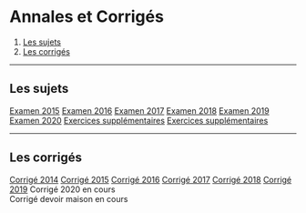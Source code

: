 # Annales et Corrigés 

1. [Les sujets](#/11/1)
2. [Les corrigés](#/11/2)

----

## Les sujets    

[Examen 2015](files/Annales-CIN-2015.pdf)
[Examen 2016](files/CIN_annales_2016.pdf)
[Examen 2017](files/CIN_annales_2017.pdf)
[Examen 2018](files/CIN_annales_2018.pdf)
[Examen 2019](files/CIN_annales_2019.pdf)
[Examen 2020](files/CIN_annales_2020.pdf)
[Exercices supplémentaires](files/chekroun_statistiques.pdf)
[Exercices supplémentaires](files/2012-2013-Proba-TD1-StatDescriptive.pdf)

----

## Les corrigés


[Corrigé 2014](files/corrigé_examen_2014.odt)
[Corrigé 2015](files/corrigé_examen_2015.odt)
[Corrigé 2016](files/corrigé_examen_2016.odt)
[Corrigé 2017](files/corrigé_examen_2017.odt)
[Corrigé 2018](files/corrigé_examen_2018.odt)
[Corrigé 2019](files/corrigé_examen_2019.odt)
Corrigé 2020 en cours  
Corrigé devoir maison en cours  